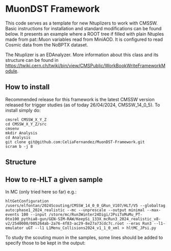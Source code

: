 # MuonDST Framework

This code serves as a template for new Ntuplizers to work with CMSSW. Basic instructions for installation and standard modifications can be found below.
It presents an example where a ROOT tree if filled with plain Ntuples made from pat::Muon variables read from MiniAOD. It is configured to read Cosmic data from the NoBPTX dataset.

The Ntuplizer is an EDAnalyzer. More information about this class and its structure can be found in https://twiki.cern.ch/twiki/bin/view/CMSPublic/WorkBookWriteFrameworkModule.

## How to install

Recommended release for this framework is the latest CMSSW version released for trigger studies (as of today 26/04/2024, CMSSW_14_0_5). To install simply do:

```
cmsrel CMSSW_X_Y_Z
cd CMSSW_X_Y_Z/src
cmsenv
mkdir Analysis
cd Analysis
git clone git@github.com:CeliaFernandez/MuonDST-Framework.git
scram b -j 8
```

## Structure


## How to re-HLT a given sample

In MC (only tried here so far) e.g.:
```
hltGetConfiguration /users/elfontan/2024Scouting/CMSSW_14_0_0_GRun_V107/HLT/V5 --globaltag auto:phase1_2024_realistic --mc --unprescale --output minimal --max-events 100 --input /store/mc/Run3Winter24Digi/JPsiToMuMu_PT-0to100_pythia8-gun/GEN-SIM-RAW/KeepSi_133X_mcRun3_2024_realistic_v8-v2/2540000/005264ab-2a76-4f83-ac29-8e27a73cdc7c.root --eras Run3 --l1-emulator uGT --l1 L1Menu_Collisions2024_v1_1_0_xml > hltMC_JPsi.py
```

To study the scouting muon in the samples, some lines should be added to specify those to be kept in the output:



